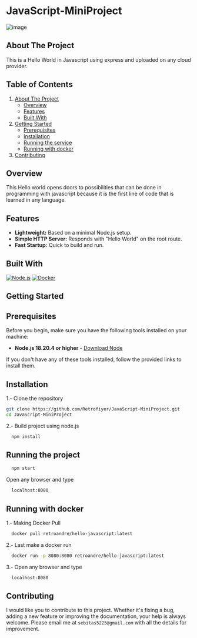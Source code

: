 <div>
    <h1>JavaScript-MiniProject</h1>
</div>

![image](https://github.com/user-attachments/assets/96331f30-87aa-4477-bedd-54eba5c2c194)

## About The Project

This is a Hello World in Javascript using express and uploaded on any cloud provider.

## Table of Contents

<ol>
    <li>
      <a href="#about-the-project">About The Project</a>
      <ul>
        <li><a href="#overview">Overview</a></li>
        <li><a href="#features">Features</a></li>
        <li><a href="#built-with">Built With</a></li>
      </ul>
    </li>
    <li>
      <a href="#getting-started">Getting Started</a>
      <ul>
        <li><a href="#prerequisites">Prerequisites</a></li>
        <li><a href="#installation">Installation</a></li>
        <li><a href="#running-the-project">Running the service</a></li>
        <li><a href="#running-with-docker">Running with docker</a></li>
      </ul>
    </li>
    <li>
      <a href="#contributing">Contributing</a>
    </li>
 </ol>

## Overview

This Hello world opens doors to possibilities that can be done in programming with javascript because it is the first line of code that is learned in any language.

## Features

<div>
  <ul>
      <li> <b>Lightweight:</b> Based on a minimal Node.js setup.</li>
      <li> <b>Simple HTTP Server:</b> Responds with "Hello World" on the root route.</li>
      <li> <b>Fast Startup:</b> Quick to build and run.</li>
  </ul>
</div>

## Built With

[![Node.js][nodejs.com]][nodejs-url]
[![Docker][docker.com]][docker-url]

<!-- GETTING STARTED -->
## Getting Started

## Prerequisites

Before you begin, make sure you have the following tools installed on your machine:

- **Node.js 18.20.4 or higher** - [Download Node](https://nodejs.org/en/download/package-manager)

If you don't have any of these tools installed, follow the provided links to install them.


## Installation

1.- Clone the repository
   ```sh
   git clone https://github.com/Retrofiyer/JavaScript-MiniProject.git
   cd JavaScript-MiniProject
   ```
2.- Build project using node.js
 ```sh
   npm install
   ```
## Running the project

  ```sh
    npm start
   ```

Open any browser and type

 ```sh
   localhost:8080
   ```

## Running with docker

1.- Making Docker Pull

 ```sh
   docker pull retroandre/hello-javascript:latest
   ```

2.- Last make a docker run

 ```sh
   docker run -p 8080:8080 retroandre/hello-javascript:latest
   ```
3.- Open any browser and type

 ```sh
   localhost:8080
   ```

## Contributing

I would like you to contribute to this project. Whether it's fixing a bug, adding a new feature or improving the documentation, your help is always welcome. Please email me at `sebitas5225@gmail.com` with all the details for improvement.

<!-- LINKS & IMAGES -->

[docker.com]: https://img.shields.io/badge/Docker-black?style=for-the-badge&logo=docker&logoColor=white
[docker-url]: https://www.docker.com/
[nodejs.com]: https://img.shields.io/badge/Node.js-black?style=for-the-badge&logo=node.js&logoColor=white
[nodejs-url]: https://nodejs.org/
